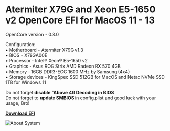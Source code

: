 # Atermiter X79G and Xeon E5-1650 v2 OpenCore EFI for MacOS 11 - 13

OpenCore version - 0.8.0

Configuration:  
• Motherboard - Atermiter X79G v1.3  
• BIOS - X79GA00E  
• Processor - Intel® Xeon® E5-1650 v2  
• Graphics - Asus ROG Strix AMD Radeon RX 570 4GB  
• Memory - 16GB DDR3-ECC 1600 MHz by Samsung (4x4)  
• Storage devices - KingSpec SSD 512GB for MacOS and Netac NVMe SSD 1TB for Windows 11

Do not forget **disable "Above 4G Decoding in BIOS**  
Do not forget to **update SMBIOS** in config.plist and good luck with your usage, Bro!

[**Download EFI**](https://github.com/AwSomeSiz/Atermiter_X79G_Hackintosh/releases)

![About System](https://user-images.githubusercontent.com/85404291/164968047-cfe42dff-4acc-45f5-bf8b-b8302a1bf5c1.png)
